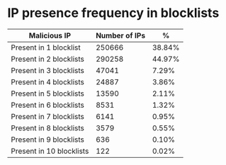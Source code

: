 # IP presence frequency in blocklists
| Malicious IP | Number of IPs | % |
|----|----|----|
| Present in 1 blocklist | 250666 | 38.84% |
| Present in 2 blocklists | 290258 | 44.97% |
| Present in 3 blocklists | 47041 | 7.29% |
| Present in 4 blocklists | 24887 | 3.86% |
| Present in 5 blocklists | 13590 | 2.11% |
| Present in 6 blocklists | 8531 | 1.32% |
| Present in 7 blocklists | 6141 | 0.95% |
| Present in 8 blocklists | 3579 | 0.55% |
| Present in 9 blocklists | 636 | 0.10% |
| Present in 10 blocklists | 122 | 0.02% |
